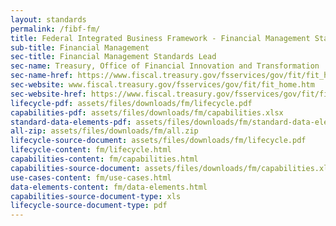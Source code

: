 ```yaml
---
layout: standards
permalink: /fibf-fm/
title: Federal Integrated Business Framework - Financial Management Standards
sub-title: Financial Management
sec-title: Financial Management Standards Lead
sec-name: Treasury, Office of Financial Innovation and Transformation
sec-name-href: https://www.fiscal.treasury.gov/fsservices/gov/fit/fit_home.htm
sec-website: www.fiscal.treasury.gov/fsservices/gov/fit/fit_home.htm
sec-website-href: https://www.fiscal.treasury.gov/fsservices/gov/fit/fit_home.htm
lifecycle-pdf: assets/files/downloads/fm/lifecycle.pdf
capabilities-pdf: assets/files/downloads/fm/capabilities.xlsx
standard-data-elements-pdf: assets/files/downloads/fm/standard-data-elements.xlsx
all-zip: assets/files/downloads/fm/all.zip
lifecycle-source-document: assets/files/downloads/fm/lifecycle.pdf
lifecycle-content: fm/lifecycle.html
capabilities-content: fm/capabilities.html
capabilities-source-document: assets/files/downloads/fm/capabilities.xlsx
use-cases-content: fm/use-cases.html
data-elements-content: fm/data-elements.html
capabilities-source-document-type: xls
lifecycle-source-document-type: pdf
---
```

